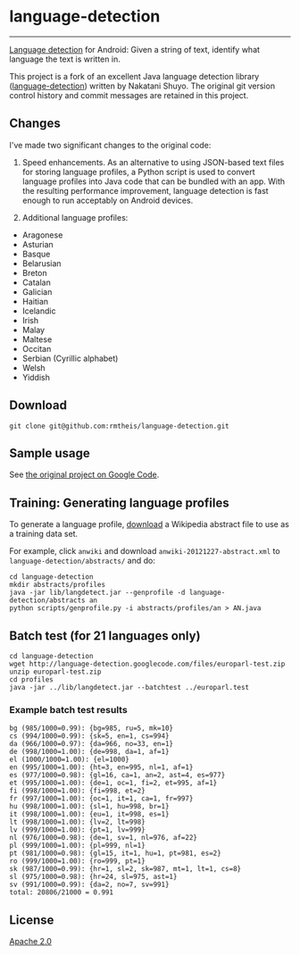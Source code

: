 # language-detection
* * * 

[Language detection](http://en.wikipedia.org/wiki/Language_detection) for Android: Given a string 
of text, identify what language the text is written in.

This project is a fork of an excellent Java language detection library 
([language-detection](http://code.google.com/p/language-detection/)) written by Nakatani Shuyo. 
The original git version control history and commit messages are retained in this project.

## Changes

I've made two significant changes to the original code:

1. Speed enhancements. As an alternative to using JSON-based text files for storing language 
profiles, a Python script is used to convert language profiles into Java code that can be bundled 
with an app. With the resulting performance improvement, language detection is fast enough to run 
acceptably on Android devices.

2. Additional language profiles:

- Aragonese
- Asturian
- Basque
- Belarusian
- Breton
- Catalan
- Galician
- Haitian
- Icelandic
- Irish
- Malay
- Maltese
- Occitan
- Serbian (Cyrillic alphabet)
- Welsh
- Yiddish

## Download

    git clone git@github.com:rmtheis/language-detection.git

## Sample usage

See [the original project on Google Code](http://code.google.com/p/language-detection/).

## Training: Generating language profiles

To generate a language profile, [download](http://download.wikimedia.org) a Wikipedia abstract 
file to use as a training data set.

For example, click `anwiki` and download `anwiki-20121227-abstract.xml` to 
`language-detection/abstracts/` and do:

    cd language-detection
    mkdir abstracts/profiles
    java -jar lib/langdetect.jar --genprofile -d language-detection/abstracts an
    python scripts/genprofile.py -i abstracts/profiles/an > AN.java

## Batch test (for 21 languages only)

    cd language-detection
    wget http://language-detection.googlecode.com/files/europarl-test.zip
    unzip europarl-test.zip
    cd profiles
    java -jar ../lib/langdetect.jar --batchtest ../europarl.test    

### Example batch test results

    bg (985/1000=0.99): {bg=985, ru=5, mk=10}
    cs (994/1000=0.99): {sk=5, en=1, cs=994}
    da (966/1000=0.97): {da=966, no=33, en=1}
    de (998/1000=1.00): {de=998, da=1, af=1}
    el (1000/1000=1.00): {el=1000}
    en (995/1000=1.00): {ht=3, en=995, nl=1, af=1}
    es (977/1000=0.98): {gl=16, ca=1, an=2, ast=4, es=977}
    et (995/1000=1.00): {de=1, oc=1, fi=2, et=995, af=1}
    fi (998/1000=1.00): {fi=998, et=2}
    fr (997/1000=1.00): {oc=1, it=1, ca=1, fr=997}
    hu (998/1000=1.00): {sl=1, hu=998, br=1}
    it (998/1000=1.00): {eu=1, it=998, es=1}
    lt (998/1000=1.00): {lv=2, lt=998}
    lv (999/1000=1.00): {pt=1, lv=999}
    nl (976/1000=0.98): {de=1, sv=1, nl=976, af=22}
    pl (999/1000=1.00): {pl=999, nl=1}
    pt (981/1000=0.98): {gl=15, it=1, hu=1, pt=981, es=2}
    ro (999/1000=1.00): {ro=999, pt=1}
    sk (987/1000=0.99): {hr=1, sl=2, sk=987, mt=1, lt=1, cs=8}
    sl (975/1000=0.98): {hr=24, sl=975, ast=1}
    sv (991/1000=0.99): {da=2, no=7, sv=991}
    total: 20806/21000 = 0.991

## License

[Apache 2.0](http://www.apache.org/licenses/LICENSE-2.0)

